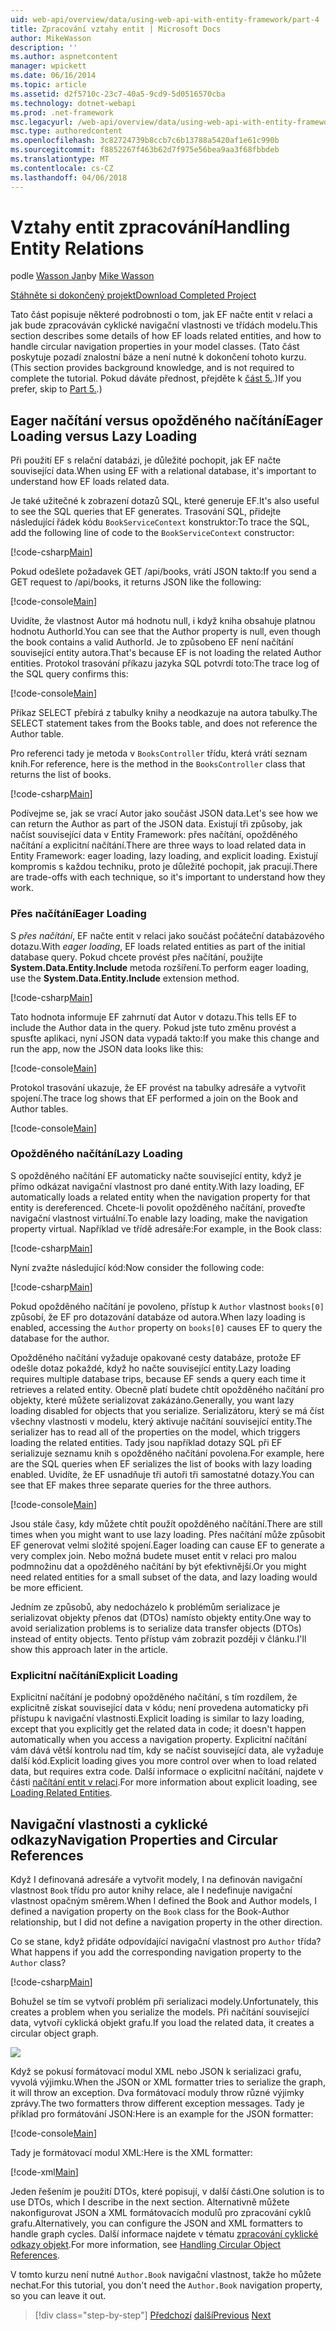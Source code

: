 ```yaml
---
uid: web-api/overview/data/using-web-api-with-entity-framework/part-4
title: Zpracování vztahy entit | Microsoft Docs
author: MikeWasson
description: ''
ms.author: aspnetcontent
manager: wpickett
ms.date: 06/16/2014
ms.topic: article
ms.assetid: d2f5710c-23c7-40a5-9cd9-5d0516570cba
ms.technology: dotnet-webapi
ms.prod: .net-framework
msc.legacyurl: /web-api/overview/data/using-web-api-with-entity-framework/part-4
msc.type: authoredcontent
ms.openlocfilehash: 3c82724739b8ccb7c6b13788a5420af1e61c990b
ms.sourcegitcommit: f8852267f463b62d7f975e56bea9aa3f68fbbdeb
ms.translationtype: MT
ms.contentlocale: cs-CZ
ms.lasthandoff: 04/06/2018
---
```

<a name="handling-entity-relations"></a><span data-ttu-id="ac34f-102">Vztahy entit zpracování</span><span class="sxs-lookup"><span data-stu-id="ac34f-102">Handling Entity Relations</span></span>
====================
<span data-ttu-id="ac34f-103">podle [Wasson Jan](https://github.com/MikeWasson)</span><span class="sxs-lookup"><span data-stu-id="ac34f-103">by [Mike Wasson](https://github.com/MikeWasson)</span></span>

[<span data-ttu-id="ac34f-104">Stáhněte si dokončený projekt</span><span class="sxs-lookup"><span data-stu-id="ac34f-104">Download Completed Project</span></span>](https://github.com/MikeWasson/BookService)

<span data-ttu-id="ac34f-105">Tato část popisuje některé podrobnosti o tom, jak EF načte entit v relaci a jak bude zpracováván cyklické navigační vlastnosti ve třídách modelu.</span><span class="sxs-lookup"><span data-stu-id="ac34f-105">This section describes some details of how EF loads related entities, and how to handle circular navigation properties in your model classes.</span></span> <span data-ttu-id="ac34f-106">(Tato část poskytuje pozadí znalostní báze a není nutné k dokončení tohoto kurzu.</span><span class="sxs-lookup"><span data-stu-id="ac34f-106">(This section provides background knowledge, and is not required to complete the tutorial.</span></span> <span data-ttu-id="ac34f-107">Pokud dáváte přednost, přejděte k [část 5.](part-5.md).)</span><span class="sxs-lookup"><span data-stu-id="ac34f-107">If you prefer, skip to [Part 5.](part-5.md).)</span></span>

## <a name="eager-loading-versus-lazy-loading"></a><span data-ttu-id="ac34f-108">Eager načítání versus opožděného načítání</span><span class="sxs-lookup"><span data-stu-id="ac34f-108">Eager Loading versus Lazy Loading</span></span>

<span data-ttu-id="ac34f-109">Při použití EF s relační databázi, je důležité pochopit, jak EF načte související data.</span><span class="sxs-lookup"><span data-stu-id="ac34f-109">When using EF with a relational database, it's important to understand how EF loads related data.</span></span>

<span data-ttu-id="ac34f-110">Je také užitečné k zobrazení dotazů SQL, které generuje EF.</span><span class="sxs-lookup"><span data-stu-id="ac34f-110">It's also useful to see the SQL queries that EF generates.</span></span> <span data-ttu-id="ac34f-111">Trasování SQL, přidejte následující řádek kódu `BookServiceContext` konstruktor:</span><span class="sxs-lookup"><span data-stu-id="ac34f-111">To trace the SQL, add the following line of code to the `BookServiceContext` constructor:</span></span>

[!code-csharp[Main](part-4/samples/sample1.cs)]

<span data-ttu-id="ac34f-112">Pokud odešlete požadavek GET /api/books, vrátí JSON takto:</span><span class="sxs-lookup"><span data-stu-id="ac34f-112">If you send a GET request to /api/books, it returns JSON like the following:</span></span>

[!code-console[Main](part-4/samples/sample2.cmd)]

<span data-ttu-id="ac34f-113">Uvidíte, že vlastnost Autor má hodnotu null, i když kniha obsahuje platnou hodnotu AuthorId.</span><span class="sxs-lookup"><span data-stu-id="ac34f-113">You can see that the Author property is null, even though the book contains a valid AuthorId.</span></span> <span data-ttu-id="ac34f-114">Je to způsobeno EF není načítání související entity autora.</span><span class="sxs-lookup"><span data-stu-id="ac34f-114">That's because EF is not loading the related Author entities.</span></span> <span data-ttu-id="ac34f-115">Protokol trasování příkazu jazyka SQL potvrdí toto:</span><span class="sxs-lookup"><span data-stu-id="ac34f-115">The trace log of the SQL query confirms this:</span></span>

[!code-console[Main](part-4/samples/sample3.sql)]

<span data-ttu-id="ac34f-116">Příkaz SELECT přebírá z tabulky knihy a neodkazuje na autora tabulky.</span><span class="sxs-lookup"><span data-stu-id="ac34f-116">The SELECT statement takes from the Books table, and does not reference the Author table.</span></span>

<span data-ttu-id="ac34f-117">Pro referenci tady je metoda v `BooksController` třídu, která vrátí seznam knih.</span><span class="sxs-lookup"><span data-stu-id="ac34f-117">For reference, here is the method in the `BooksController` class that returns the list of books.</span></span>

[!code-csharp[Main](part-4/samples/sample4.cs)]

<span data-ttu-id="ac34f-118">Podívejme se, jak se vrací Autor jako součást JSON data.</span><span class="sxs-lookup"><span data-stu-id="ac34f-118">Let's see how we can return the Author as part of the JSON data.</span></span> <span data-ttu-id="ac34f-119">Existují tři způsoby, jak načíst související data v Entity Framework: přes načítání, opožděného načítání a explicitní načítání.</span><span class="sxs-lookup"><span data-stu-id="ac34f-119">There are three ways to load related data in Entity Framework: eager loading, lazy loading, and explicit loading.</span></span> <span data-ttu-id="ac34f-120">Existují kompromis s každou techniku, proto je důležité pochopit, jak pracují.</span><span class="sxs-lookup"><span data-stu-id="ac34f-120">There are trade-offs with each technique, so it's important to understand how they work.</span></span>

### <a name="eager-loading"></a><span data-ttu-id="ac34f-121">Přes načítání</span><span class="sxs-lookup"><span data-stu-id="ac34f-121">Eager Loading</span></span>

<span data-ttu-id="ac34f-122">S *přes načítání*, EF načte entit v relaci jako součást počáteční databázového dotazu.</span><span class="sxs-lookup"><span data-stu-id="ac34f-122">With *eager loading*, EF loads related entities as part of the initial database query.</span></span> <span data-ttu-id="ac34f-123">Pokud chcete provést přes načítání, použijte **System.Data.Entity.Include** metoda rozšíření.</span><span class="sxs-lookup"><span data-stu-id="ac34f-123">To perform eager loading, use the **System.Data.Entity.Include** extension method.</span></span>

[!code-csharp[Main](part-4/samples/sample5.cs)]

<span data-ttu-id="ac34f-124">Tato hodnota informuje EF zahrnutí dat Autor v dotazu.</span><span class="sxs-lookup"><span data-stu-id="ac34f-124">This tells EF to include the Author data in the query.</span></span> <span data-ttu-id="ac34f-125">Pokud jste tuto změnu provést a spusťte aplikaci, nyní JSON data vypadá takto:</span><span class="sxs-lookup"><span data-stu-id="ac34f-125">If you make this change and run the app, now the JSON data looks like this:</span></span>

[!code-console[Main](part-4/samples/sample6.cmd)]

<span data-ttu-id="ac34f-126">Protokol trasování ukazuje, že EF provést na tabulky adresáře a vytvořit spojení.</span><span class="sxs-lookup"><span data-stu-id="ac34f-126">The trace log shows that EF performed a join on the Book and Author tables.</span></span>

[!code-console[Main](part-4/samples/sample7.cmd)]

### <a name="lazy-loading"></a><span data-ttu-id="ac34f-127">Opožděného načítání</span><span class="sxs-lookup"><span data-stu-id="ac34f-127">Lazy Loading</span></span>

<span data-ttu-id="ac34f-128">S opožděného načítání EF automaticky načte související entity, když je přímo odkázat navigační vlastnost pro dané entity.</span><span class="sxs-lookup"><span data-stu-id="ac34f-128">With lazy loading, EF automatically loads a related entity when the navigation property for that entity is dereferenced.</span></span> <span data-ttu-id="ac34f-129">Chcete-li povolit opožděného načítání, proveďte navigační vlastnost virtuální.</span><span class="sxs-lookup"><span data-stu-id="ac34f-129">To enable lazy loading, make the navigation property virtual.</span></span> <span data-ttu-id="ac34f-130">Například ve třídě adresáře:</span><span class="sxs-lookup"><span data-stu-id="ac34f-130">For example, in the Book class:</span></span>

[!code-csharp[Main](part-4/samples/sample8.cs?highlight=6)]

<span data-ttu-id="ac34f-131">Nyní zvažte následující kód:</span><span class="sxs-lookup"><span data-stu-id="ac34f-131">Now consider the following code:</span></span>

[!code-csharp[Main](part-4/samples/sample9.cs)]

<span data-ttu-id="ac34f-132">Pokud opožděného načítání je povoleno, přístup k `Author` vlastnost `books[0]` způsobí, že EF pro dotazování databáze od autora.</span><span class="sxs-lookup"><span data-stu-id="ac34f-132">When lazy loading is enabled, accessing the `Author` property on `books[0]` causes EF to query the database for the author.</span></span>

<span data-ttu-id="ac34f-133">Opožděného načítání vyžaduje opakované cesty databáze, protože EF odešle dotaz pokaždé, když ho načte související entity.</span><span class="sxs-lookup"><span data-stu-id="ac34f-133">Lazy loading requires multiple database trips, because EF sends a query each time it retrieves a related entity.</span></span> <span data-ttu-id="ac34f-134">Obecně platí budete chtít opožděného načítání pro objekty, které můžete serializovat zakázáno.</span><span class="sxs-lookup"><span data-stu-id="ac34f-134">Generally, you want lazy loading disabled for objects that you serialize.</span></span> <span data-ttu-id="ac34f-135">Serializátoru, který se má číst všechny vlastnosti v modelu, který aktivuje načítání související entity.</span><span class="sxs-lookup"><span data-stu-id="ac34f-135">The serializer has to read all of the properties on the model, which triggers loading the related entities.</span></span> <span data-ttu-id="ac34f-136">Tady jsou například dotazy SQL při EF serializuje seznamu knih s opožděného načítání povolena.</span><span class="sxs-lookup"><span data-stu-id="ac34f-136">For example, here are the SQL queries when EF serializes the list of books with lazy loading enabled.</span></span> <span data-ttu-id="ac34f-137">Uvidíte, že EF usnadňuje tři autoři tři samostatné dotazy.</span><span class="sxs-lookup"><span data-stu-id="ac34f-137">You can see that EF makes three separate queries for the three authors.</span></span>

[!code-console[Main](part-4/samples/sample10.sql)]

<span data-ttu-id="ac34f-138">Jsou stále časy, kdy můžete chtít použít opožděného načítání.</span><span class="sxs-lookup"><span data-stu-id="ac34f-138">There are still times when you might want to use lazy loading.</span></span> <span data-ttu-id="ac34f-139">Přes načítání může způsobit EF generovat velmi složité spojení.</span><span class="sxs-lookup"><span data-stu-id="ac34f-139">Eager loading can cause EF to generate a very complex join.</span></span> <span data-ttu-id="ac34f-140">Nebo možná budete muset entit v relaci pro malou podmnožinu dat a opožděného načítání by být efektivnější.</span><span class="sxs-lookup"><span data-stu-id="ac34f-140">Or you might need related entities for a small subset of the data, and lazy loading would be more efficient.</span></span>

<span data-ttu-id="ac34f-141">Jedním ze způsobů, aby nedocházelo k problémům serializace je serializovat objekty přenos dat (DTOs) namísto objekty entity.</span><span class="sxs-lookup"><span data-stu-id="ac34f-141">One way to avoid serialization problems is to serialize data transfer objects (DTOs) instead of entity objects.</span></span> <span data-ttu-id="ac34f-142">Tento přístup vám zobrazit později v článku.</span><span class="sxs-lookup"><span data-stu-id="ac34f-142">I'll show this approach later in the article.</span></span>

### <a name="explicit-loading"></a><span data-ttu-id="ac34f-143">Explicitní načítání</span><span class="sxs-lookup"><span data-stu-id="ac34f-143">Explicit Loading</span></span>

<span data-ttu-id="ac34f-144">Explicitní načítání je podobný opožděného načítání, s tím rozdílem, že explicitně získat související data v kódu; není provedena automaticky při přístupu k navigační vlastnosti.</span><span class="sxs-lookup"><span data-stu-id="ac34f-144">Explicit loading is similar to lazy loading, except that you explicitly get the related data in code; it doesn't happen automatically when you access a navigation property.</span></span> <span data-ttu-id="ac34f-145">Explicitní načítání vám dává větší kontrolu nad tím, kdy se načíst související data, ale vyžaduje další kód.</span><span class="sxs-lookup"><span data-stu-id="ac34f-145">Explicit loading gives you more control over when to load related data, but requires extra code.</span></span> <span data-ttu-id="ac34f-146">Další informace o explicitní načítání, najdete v části [načítání entit v relaci](https://msdn.microsoft.com/data/jj574232#explicit).</span><span class="sxs-lookup"><span data-stu-id="ac34f-146">For more information about explicit loading, see [Loading Related Entities](https://msdn.microsoft.com/data/jj574232#explicit).</span></span>

## <a name="navigation-properties-and-circular-references"></a><span data-ttu-id="ac34f-147">Navigační vlastnosti a cyklické odkazy</span><span class="sxs-lookup"><span data-stu-id="ac34f-147">Navigation Properties and Circular References</span></span>

<span data-ttu-id="ac34f-148">Když I definovaná adresáře a vytvořit modely, I na definován navigační vlastnost `Book` třídu pro autor knihy relace, ale I nedefinuje navigační vlastnost opačným směrem.</span><span class="sxs-lookup"><span data-stu-id="ac34f-148">When I defined the Book and Author models, I defined a navigation property on the `Book` class for the Book-Author relationship, but I did not define a navigation property in the other direction.</span></span>

<span data-ttu-id="ac34f-149">Co se stane, když přidáte odpovídající navigační vlastnost pro `Author` třída?</span><span class="sxs-lookup"><span data-stu-id="ac34f-149">What happens if you add the corresponding navigation property to the `Author` class?</span></span>

[!code-csharp[Main](part-4/samples/sample11.cs?highlight=7)]

<span data-ttu-id="ac34f-150">Bohužel se tím se vytvoří problém při serializaci modely.</span><span class="sxs-lookup"><span data-stu-id="ac34f-150">Unfortunately, this creates a problem when you serialize the models.</span></span> <span data-ttu-id="ac34f-151">Při načítání související data, vytvoří cyklická objekt grafu.</span><span class="sxs-lookup"><span data-stu-id="ac34f-151">If you load the related data, it creates a circular object graph.</span></span>

![](part-4/_static/image1.png)

<span data-ttu-id="ac34f-152">Když se pokusí formátovací modul XML nebo JSON k serializaci grafu, vyvolá výjimku.</span><span class="sxs-lookup"><span data-stu-id="ac34f-152">When the JSON or XML formatter tries to serialize the graph, it will throw an exception.</span></span> <span data-ttu-id="ac34f-153">Dva formátovací moduly throw různé výjimky zprávy.</span><span class="sxs-lookup"><span data-stu-id="ac34f-153">The two formatters throw different exception messages.</span></span> <span data-ttu-id="ac34f-154">Tady je příklad pro formátování JSON:</span><span class="sxs-lookup"><span data-stu-id="ac34f-154">Here is an example for the JSON formatter:</span></span>

[!code-console[Main](part-4/samples/sample12.cmd)]

<span data-ttu-id="ac34f-155">Tady je formátovací modul XML:</span><span class="sxs-lookup"><span data-stu-id="ac34f-155">Here is the XML formatter:</span></span>

[!code-xml[Main](part-4/samples/sample13.xml)]

<span data-ttu-id="ac34f-156">Jeden řešením je použití DTOs, které popisují, v další části.</span><span class="sxs-lookup"><span data-stu-id="ac34f-156">One solution is to use DTOs, which I describe in the next section.</span></span> <span data-ttu-id="ac34f-157">Alternativně můžete nakonfigurovat JSON a XML formátovacích modulů pro zpracování cyklů grafu.</span><span class="sxs-lookup"><span data-stu-id="ac34f-157">Alternatively, you can configure the JSON and XML formatters to handle graph cycles.</span></span> <span data-ttu-id="ac34f-158">Další informace najdete v tématu [zpracování cyklické odkazy objekt](../../formats-and-model-binding/json-and-xml-serialization.md#handling_circular_object_references).</span><span class="sxs-lookup"><span data-stu-id="ac34f-158">For more information, see [Handling Circular Object References](../../formats-and-model-binding/json-and-xml-serialization.md#handling_circular_object_references).</span></span>

<span data-ttu-id="ac34f-159">V tomto kurzu není nutné `Author.Book` navigační vlastnost, takže ho můžete nechat.</span><span class="sxs-lookup"><span data-stu-id="ac34f-159">For this tutorial, you don't need the `Author.Book` navigation property, so you can leave it out.</span></span>

> [!div class="step-by-step"]
> <span data-ttu-id="ac34f-160">[Předchozí](part-3.md)
> [další](part-5.md)</span><span class="sxs-lookup"><span data-stu-id="ac34f-160">[Previous](part-3.md)
[Next](part-5.md)</span></span>
